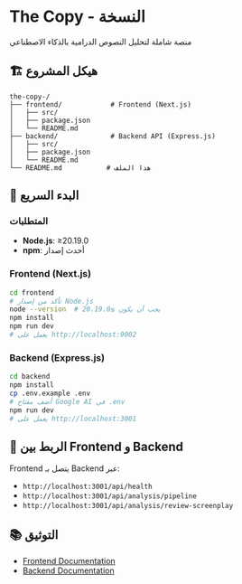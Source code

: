 # The Copy - النسخة

منصة شاملة لتحليل النصوص الدرامية بالذكاء الاصطناعي

## 🏗️ هيكل المشروع

```
the-copy-/
├── frontend/            # Frontend (Next.js)
│   ├── src/
│   ├── package.json
│   └── README.md
├── backend/             # Backend API (Express.js)
│   ├── src/
│   ├── package.json
│   └── README.md
└── README.md           # هذا الملف
```

## 🚀 البدء السريع

### المتطلبات
- **Node.js**: ≥20.19.0
- **npm**: أحدث إصدار

### Frontend (Next.js)
```bash
cd frontend
# تأكد من إصدار Node.js
node --version  # يجب أن يكون ≥20.19.0
npm install
npm run dev
# يعمل على http://localhost:9002
```

### Backend (Express.js)
```bash
cd backend
npm install
cp .env.example .env
# أضف مفتاح Google AI في .env
npm run dev
# يعمل على http://localhost:3001
```

## 🔗 الربط بين Frontend و Backend

Frontend يتصل بـ Backend عبر:
- `http://localhost:3001/api/health`
- `http://localhost:3001/api/analysis/pipeline`
- `http://localhost:3001/api/analysis/review-screenplay`

## 📚 التوثيق

- [Frontend Documentation](./frontend/README.md)
- [Backend Documentation](./backend/README.md)